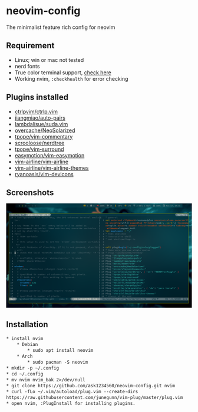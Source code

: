 # neovim-config
The minimalist feature rich config for neovim

## Requirement
* Linux; win or mac not tested
* nerd fonts
* True color terminal support, [check here](https://gist.github.com/XVilka/8346728)
* Working nvim, `:checkhealth` for error checking


## Plugins installed
* [ctrlpvim/ctrlp.vim](https://www.github.com/ctrlpvim/ctrlp.vim)
* [jiangmiao/auto-pairs](https://www.github.com/jiangmiao/auto-pairs)
* [lambdalisue/suda.vim](https://www.github.com/overcache/NeoSolarized)
* [overcache/NeoSolarized](https://www.github.com/tpope/vim-commentary)
* [tpope/vim-commentary](https://www.github.com/scrooloose/nerdtree)
* [scrooloose/nerdtree](https://www.github.com/scrooloose/nerdtree)
* [tpope/vim-surround](https://www.github.com/tpope/vim-surround)
* [easymotion/vim-easymotion](https://www.github.com/easymotion/vim-easymotion)
* [vim-airline/vim-airline](https://www.github.com/vim-airline/vim-airline)
* [vim-airline/vim-airline-themes](https://www.github.com/vim-airline/vim-airline-themes)
* [ryanoasis/vim-devicons](https://www.github.com/ryanoasis/vim-devicons)


## Screenshots
<img src="Screenshots/Screenshot_from_2021-05-17_19:48:10.png" width=1000px>

## Installation
```
* install nvim
	* Debian
		* sudo apt install neovim
	* Arch
		* sudo pacman -S neovim
* mkdir -p ~/.config
* cd ~/.config
* mv nvim nvim_bak 2>/dev/null
* git clone https://github.com/ask1234560/neovim-config.git nvim
* curl -fLo ~/.vim/autoload/plug.vim --create-dirs https://raw.githubusercontent.com/junegunn/vim-plug/master/plug.vim
* open nvim, :PlugInstall for installing plugins.
```
